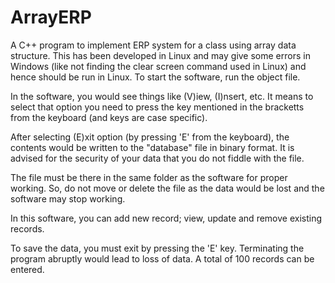 # ArrayERP
A C++ program to implement ERP system for a class using array data structure.
This has been developed in Linux and may give some errors in Windows (like not finding the clear screen command used in Linux) and hence should be run in Linux.
To start the software, run the object file.

In the software, you would see things like (V)iew, (I)nsert, etc. It means to select that option you need to press the key mentioned in the bracketts from the keyboard (and keys are case specific).

After selecting (E)xit option (by pressing 'E' from the keyboard), the contents would be written to the "database" file in binary format. It is advised for the security of your data that you do not fiddle with the file.

The file must be there in the same folder as the software for proper working. So, do not move or delete the file as the data would be lost and the software may stop working.

In this software, you can add new record; view, update and remove existing records.

To save the data, you must exit by pressing the 'E' key. Terminating the program abruptly would lead to loss of data.
A total of 100 records can be entered.
